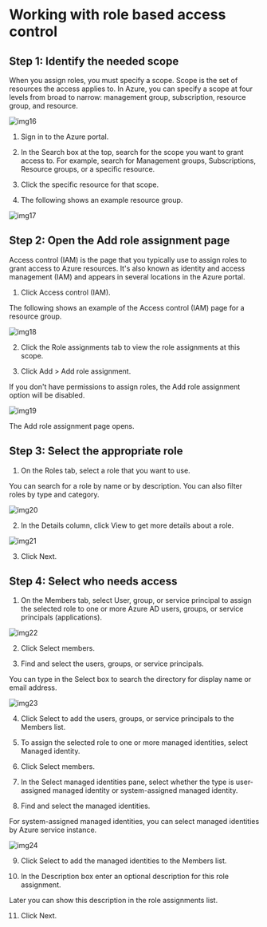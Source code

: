 # Working with role based access control

## Step 1: Identify the needed scope

When you assign roles, you must specify a scope. Scope is the set of resources the access applies to. In Azure, you can specify a scope at four levels from broad to narrow: management group, subscription, resource group, and resource.

![img16](../img/img16.png)

1. Sign in to the Azure portal.

2. In the Search box at the top, search for the scope you want to grant access to. For example, search for Management groups, Subscriptions, Resource groups, or a specific resource.

3. Click the specific resource for that scope.

4. The following shows an example resource group.

![img17](../img/img17.png)

## Step 2: Open the Add role assignment page

Access control (IAM) is the page that you typically use to assign roles to grant access to Azure resources. It's also known as identity and access management (IAM) and appears in several locations in the Azure portal.

1. Click Access control (IAM).

The following shows an example of the Access control (IAM) page for a resource group.

![img18](../img/img18.png)

2. Click the Role assignments tab to view the role assignments at this scope.

3. Click Add > Add role assignment.

If you don't have permissions to assign roles, the Add role assignment option will be disabled.

![img19](../img/img19.png)

The Add role assignment page opens.

## Step 3: Select the appropriate role

1. On the Roles tab, select a role that you want to use.

You can search for a role by name or by description. You can also filter roles by type and category.

![img20](../img/img20.png)

2. In the Details column, click View to get more details about a role.

![img21](../img/img21.png)

3. Click Next.

## Step 4: Select who needs access

1. On the Members tab, select User, group, or service principal to assign the selected role to one or more Azure AD users, groups, or service principals (applications).

![img22](../img/img22.png)

2. Click Select members.

3. Find and select the users, groups, or service principals.

You can type in the Select box to search the directory for display name or email address.

![img23](../img/img23.png)

4. Click Select to add the users, groups, or service principals to the Members list.

5. To assign the selected role to one or more managed identities, select Managed identity.

6. Click Select members.

7. In the Select managed identities pane, select whether the type is user-assigned managed identity or system-assigned managed identity.

8. Find and select the managed identities.

For system-assigned managed identities, you can select managed identities by Azure service instance.

![img24](../img/img24.png)

9. Click Select to add the managed identities to the Members list.

10. In the Description box enter an optional description for this role assignment.

Later you can show this description in the role assignments list.

11. Click Next.
